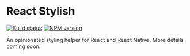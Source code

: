 # React Stylish

[![Build status][travis-image]][travis-url] [![NPM version][npm-image]][npm-url]

An opinionated styling helper for React and React Native. More details coming soon.

[travis-url]: https://travis-ci.org/lemonmade/react-stylish
[travis-image]: https://travis-ci.org/lemonmade/react-stylish.svg?branch=master
[npm-url]: https://npmjs.org/package/react-native-stylish
[npm-image]: http://img.shields.io/npm/v/react-native-stylish.svg?style=flat-square
